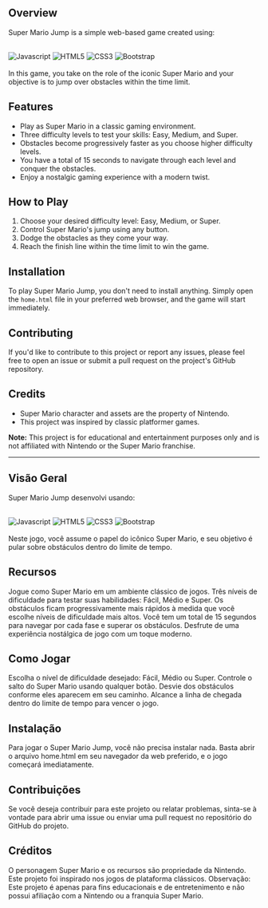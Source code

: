 ## Overview

Super Mario Jump is a simple web-based game created using:
<div style = "display: inline_block"></br>
    <img align_item ="center" alt = "Javascript" src = "https://img.shields.io/badge/JavaScript-F7DF1E?style=for-the-badge&logo=javascript&logoColor=black"/>
    <img align_item ="center" alt = "HTML5" src = "https://img.shields.io/badge/HTML5-E34F26?style=for-the-badge&logo=html5&logoColor=white"/>
    <img align_item ="center" alt = "CSS3" src = "https://img.shields.io/badge/CSS3-1572B6?style=for-the-badge&logo=css3&logoColor=white"/> 
    <img align_item = "center" alt = "Bootstrap" src = "https://img.shields.io/badge/Bootstrap-563D7C?style=for-the-badge&logo=bootstrap&logoColor=white"/>
</div></br>
In this game, you take on the role of the iconic Super Mario and your objective is to jump over obstacles within the time limit.

## Features
- Play as Super Mario in a classic gaming environment.
- Three difficulty levels to test your skills: Easy, Medium, and Super.
- Obstacles become progressively faster as you choose higher difficulty levels.
- You have a total of 15 seconds to navigate through each level and conquer the obstacles.
- Enjoy a nostalgic gaming experience with a modern twist.
  
## How to Play
1. Choose your desired difficulty level: Easy, Medium, or Super.
2. Control Super Mario's jump using any button.
3. Dodge the obstacles as they come your way.
4. Reach the finish line within the time limit to win the game.

## Installation
To play Super Mario Jump, you don't need to install anything. Simply open the `home.html` file in your preferred web browser, and the game will start immediately.

## Contributing
If you'd like to contribute to this project or report any issues, please feel free to open an issue or submit a pull request on the project's GitHub repository.

## Credits
- Super Mario character and assets are the property of Nintendo.
- This project was inspired by classic platformer games.

**Note:** This project is for educational and entertainment purposes only and is not affiliated with Nintendo or the Super Mario franchise.

-----------------------------------------------------------------------------------------------------------------------------------------------------------------------------------------------------------------
## Visão Geral
Super Mario Jump desenvolvi usando:
<div style = "display: inline_block"></br>
    <img align_item ="center" alt = "Javascript" src = "https://img.shields.io/badge/JavaScript-F7DF1E?style=for-the-badge&logo=javascript&logoColor=black"/>
    <img align_item ="center" alt = "HTML5" src = "https://img.shields.io/badge/HTML5-E34F26?style=for-the-badge&logo=html5&logoColor=white"/>
    <img align_item ="center" alt = "CSS3" src = "https://img.shields.io/badge/CSS3-1572B6?style=for-the-badge&logo=css3&logoColor=white"/> 
    <img align_item = "center" alt = "Bootstrap" src = "https://img.shields.io/badge/Bootstrap-563D7C?style=for-the-badge&logo=bootstrap&logoColor=white"/>
</div></br>
Neste jogo, você assume o papel do icônico Super Mario, e seu objetivo é pular sobre obstáculos dentro do limite de tempo.

## Recursos
Jogue como Super Mario em um ambiente clássico de jogos.
Três níveis de dificuldade para testar suas habilidades: Fácil, Médio e Super.
Os obstáculos ficam progressivamente mais rápidos à medida que você escolhe níveis de dificuldade mais altos.
Você tem um total de 15 segundos para navegar por cada fase e superar os obstáculos.
Desfrute de uma experiência nostálgica de jogo com um toque moderno.

## Como Jogar
Escolha o nível de dificuldade desejado: Fácil, Médio ou Super.
Controle o salto do Super Mario usando qualquer botão.
Desvie dos obstáculos conforme eles aparecem em seu caminho.
Alcance a linha de chegada dentro do limite de tempo para vencer o jogo.

## Instalação
Para jogar o Super Mario Jump, você não precisa instalar nada. Basta abrir o arquivo home.html em seu navegador da web preferido, e o jogo começará imediatamente.

## Contribuições
Se você deseja contribuir para este projeto ou relatar problemas, sinta-se à vontade para abrir uma issue ou enviar uma pull request no repositório do GitHub do projeto.

## Créditos
O personagem Super Mario e os recursos são propriedade da Nintendo.
Este projeto foi inspirado nos jogos de plataforma clássicos.
Observação: Este projeto é apenas para fins educacionais e de entretenimento e não possui afiliação com a Nintendo ou a franquia Super Mario.

